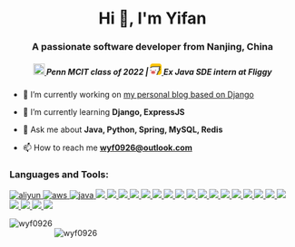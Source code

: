 <h1 align="center">Hi 👋, I'm Yifan</h1>
<h3 align="center">A passionate software developer from Nanjing, China</h3>
<h5 align="center"><a target="_blank" rel="noreferrer" href="https://www.upenn.edu"> <img src="https://upload.wikimedia.org/wikipedia/commons/7/7c/Shield_of_the_University_of_Pennsylvania.svg" width="20" height="20"/> </a>Penn MCIT class of 2022 | <a target="_blank" rel="noreferrer" href="https://www.fliggy.com"> <img src="https://github.com/wyf0926/icons/blob/main/fliggy.svg" width="20" height="20"/> </a>Ex Java SDE intern at Fliggy</h5>

- 🔭 I’m currently working on [my personal blog based on Django](https://github.com/wyf0926/personalblog_django)

- 🌱 I’m currently learning **Django, ExpressJS**

- 💬 Ask me about **Java, Python, Spring, MySQL, Redis**

- 📫 How to reach me **wyf0926@outlook.com**

<h3 align="left">Languages and Tools:</h3>
<p align="left"> <a href="https://us.alibabacloud.com/en" target="_blank" rel="noreferrer"> <img src="https://img.shields.io/badge/Alibaba_Cloud-FF6A00?style=for-the-badge&logo=alibabacloud&logoColor=white" alt="aliyun"/> </a><a href="https://aws.amazon.com" target="_blank" rel="noreferrer"> <img src="https://img.shields.io/badge/Amazon_AWS-FF9900?style=for-the-badge&logo=amazonaws&logoColor=white" alt="aws"/> </a> <a href="https://www.java.com" target="_blank" rel="noreferrer"> <img src="https://img.shields.io/badge/Java-ED8B00?style=for-the-badge&logo=java&logoColor=white" alt="java"/> </a> </a> <a href="https://www.python.org" target="_blank" rel="noreferrer"> <img src="https://img.shields.io/badge/Python-FFD43B?style=for-the-badge&logo=python&logoColor=blue"/> </a> <a href="https://developer.mozilla.org/en-US/docs/Web/JavaScript" target="_blank" rel="noreferrer"> <img src="https://img.shields.io/badge/JavaScript-323330?style=for-the-badge&logo=javascript&logoColor=F7DF1E"/> <a href="https://www.w3schools.com/html/" target="_blank" rel="noreferrer"> <img src="https://img.shields.io/badge/HTML5-E34F26?style=for-the-badge&logo=html5&logoColor=white"/> </a><a href="https://www.w3schools.com/css/" target="_blank" rel="noreferrer"> <img src="https://img.shields.io/badge/CSS3-1572B6?style=for-the-badge&logo=css3&logoColor=white"/> </a>  <a href="https://www.w3schools.com/cpp/" target="_blank" rel="noreferrer"> <img src="https://img.shields.io/badge/C%2B%2B-00599C?style=for-the-badge&logo=c%2B%2B&logoColor=white"/> </a>  <a href="https://spring.io/" target="_blank" rel="noreferrer"> <img src="https://img.shields.io/badge/Spring-6DB33F?style=for-the-badge&logo=spring&logoColor=white"/> </a> <a href="https://spring.io/projects/spring-boot" target="_blank" rel="noreferrer"> <img src="https://img.shields.io/badge/Spring_Boot-F2F4F9?style=for-the-badge&logo=spring-boot"/> </a> <a href="https://www.djangoproject.com/" target="_blank" rel="noreferrer"> <img src="https://img.shields.io/badge/Django-092E20?style=for-the-badge&logo=django&logoColor=green"/> </a> <a href="https://expressjs.com/" target="_blank" rel="noreferrer"> <img src="https://img.shields.io/badge/Express.js-000000?style=for-the-badge&logo=express&logoColor=whiten"/> </a> <a href="https://vuejs.org/"> <img src="https://img.shields.io/badge/Vue.js-35495E?style=for-the-badge&logo=vuedotjs&logoColor=4FC08D"/> </a> <a href="https://reactjs.org/"> <img src="https://img.shields.io/badge/React-20232A?style=for-the-badge&logo=react&logoColor=61DAFB"/> </a> <a href="https://angularjs.org//"> <img src="https://img.shields.io/badge/AngularJS-E23237?style=for-the-badge&logo=angularjs&logoColor=white"/><a href="https://ant.design/index-cn"> <img src="https://img.shields.io/badge/Ant%20Design-1890FF?style=for-the-badge&logo=antdesign&logoColor=white"/> </a><a href="https://www.mysql.com/"> <img src="https://img.shields.io/badge/MySQL-005C84?style=for-the-badge&logo=mysql&logoColor=white"/> </a> <a href="https://www.mongodb.com/"> <img src="https://img.shields.io/badge/MongoDB-4EA94B?style=for-the-badge&logo=mongodb&logoColor=white"/> </a>  <a href="https://redis.io/"> <img src="https://img.shields.io/badge/redis-%23DD0031.svg?&style=for-the-badge&logo=redis&logoColor=white"/> </a><a href="https://www.elastic.co/"> <img src="https://img.shields.io/badge/Elastic_Search-005571?style=for-the-badge&logo=elasticsearch&logoColor=white"/> </a> <a href="https://www.centos.org/"> <img src="https://img.shields.io/badge/Cent%20OS-262577?style=for-the-badge&logo=CentOS&logoColor=white"/> </a>  <a href="https://ubuntu.com/"> <img src="https://img.shields.io/badge/Ubuntu-E95420?style=for-the-badge&logo=ubuntu&logoColor=white"/> </a>  <a href="https://www.docker.com/"> <img src="https://img.shields.io/badge/Docker-2CA5E0?style=for-the-badge&logo=docker&logoColor=white"/> </a> 
<a href="https://kubernetes.io/"> <img src="https://img.shields.io/badge/kubernetes-326ce5.svg?&style=for-the-badge&logo=kubernetes&logoColor=white"/> </a> 


<p><img align="left" src="https://github-readme-stats.vercel.app/api/top-langs?username=wyf0926&show_icons=true&locale=en&layout=compact" alt="wyf0926" width="370"/></p>

<p><img align="right" src="http://github-readme-streak-stats.herokuapp.com?user=wyf0926&date_format=M%20j%5B%2C%20Y%5D" alt="wyf0926" width="425"/></p>
